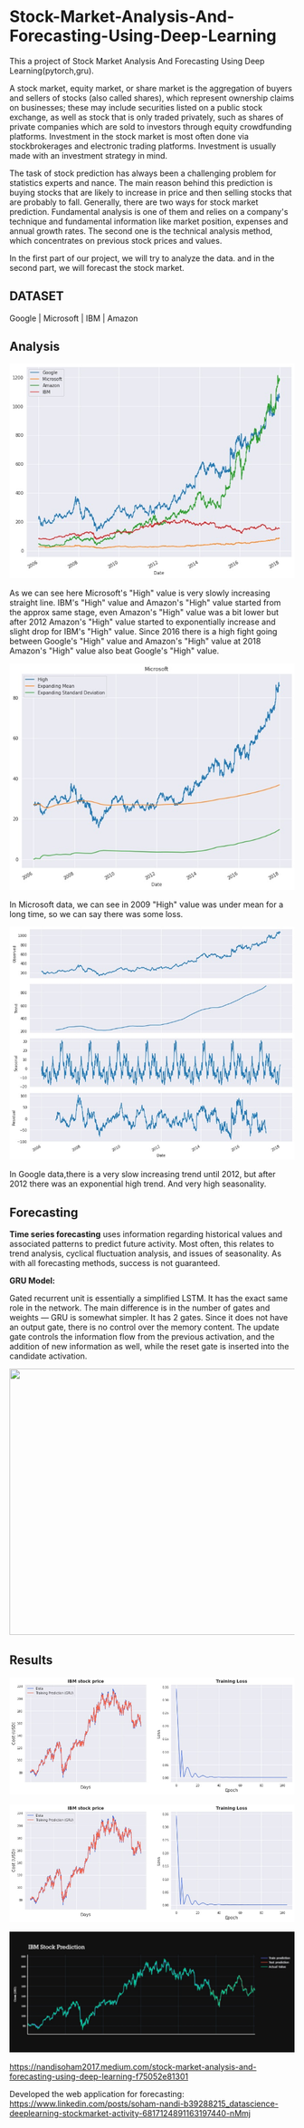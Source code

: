 # Stock-Market-Analysis-And-Forecasting-Using-Deep-Learning


This a project of Stock Market Analysis And Forecasting Using Deep Learning(pytorch,gru).

A stock market, equity market, or share market is the aggregation of buyers and sellers of stocks (also called shares), which represent ownership claims on businesses; these may include securities listed on a public stock exchange, as well as stock that is only traded privately, such as shares of private companies which are sold to investors through equity crowdfunding platforms. Investment in the stock market is most often done via stockbrokerages and electronic trading platforms. Investment is usually made with an investment strategy in mind.

The task of stock prediction has always been a challenging problem for statistics experts and nance. The main reason behind this prediction is buying stocks that are likely to increase in price and then selling stocks that are probably to fall. Generally, there are two ways for stock market prediction. Fundamental analysis is one of them and relies on a company's technique and fundamental information like market position, expenses and annual growth rates. The second one is the technical analysis method, which concentrates on previous stock prices and values.

In the first part of our project, we will try to analyze the data. and in the second part, we will forecast the stock market.

DATASET
------
Google | Microsoft | IBM | Amazon

Analysis
------
![UI](download12.jpg)

As we can see here Microsoft's "High" value is very slowly increasing straight line. IBM's "High" value and Amazon's "High" value started from the approx same stage, even Amazon's "High" value was a bit lower but after 2012 Amazon's "High" value started to exponentially increase and slight drop for IBM's "High" value. Since 2016 there is a high fight going between Google's "High" value and Amazon's "High" value at 2018 Amazon's "High" value also beat Google's "High" value.

![UI](download13.jpg)

In Microsoft data, we can see in 2009 "High" value was under mean for a long time, so we can say there was some loss.

![UI](download14.jpg)

In Google data,there is a very slow increasing trend until 2012, but after 2012 there was an exponential high trend. And very high seasonality.

Forecasting 
------
**Time series forecasting** uses information regarding historical values and associated patterns to predict future activity. Most often, this relates to trend analysis, cyclical fluctuation analysis, and issues of seasonality. As with all forecasting methods, success is not guaranteed.

**GRU Model:**

Gated recurrent unit is essentially a simplified LSTM. It has the exact same role in the network. The main difference is in the number of gates and weights — GRU is somewhat simpler. It has 2 gates. Since it does not have an output gate, there is no control over the memory content. The update gate controls the information flow from the previous activation, and the addition of new information as well, while the reset gate is inserted into the candidate activation.

<p align="left">
    <img src="https://www.researchgate.net/profile/Yuanhang-Su/publication/323570767/figure/fig3/AS:674145788506118@1537740289540/The-diagram-of-a-GRU-cell.ppm" width="570" height="470">
  </p>

Results
-----
![UI](ibm.jpg)

![UI](ibm2.jpg)

![UI](ibm3.jpg)




https://nandisoham2017.medium.com/stock-market-analysis-and-forecasting-using-deep-learning-f75052e81301

Developed the web application for forecasting:
https://www.linkedin.com/posts/soham-nandi-b39288215_datascience-deeplearning-stockmarket-activity-6817124891163197440-nMmj
